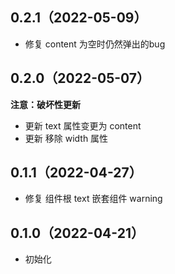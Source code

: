 ## 0.2.1（2022-05-09）

-   修复 content 为空时仍然弹出的bug

## 0.2.0（2022-05-07）

**注意：破坏性更新**

-   更新 text 属性变更为 content
-   更新 移除 width 属性

## 0.1.1（2022-04-27）

-   修复 组件根 text 嵌套组件 warning

## 0.1.0（2022-04-21）

-   初始化
